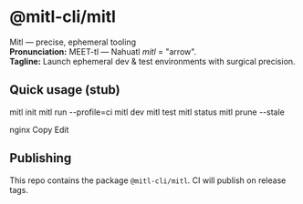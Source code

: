 # @mitl-cli/mitl

Mitl — precise, ephemeral tooling  
**Pronunciation:** MEET-tl — Nahuatl _mitl_ = "arrow".  
**Tagline:** Launch ephemeral dev & test environments with surgical precision.

## Quick usage (stub)

mitl init
mitl run --profile=ci
mitl dev
mitl test
mitl status
mitl prune --stale

nginx
Copy
Edit

## Publishing

This repo contains the package `@mitl-cli/mitl`. CI will publish on release tags.
